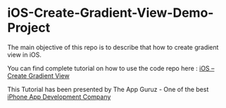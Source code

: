 iOS-Create-Gradient-View-Demo-Project
=====================================

The main objective of this repo is to describe that how to create gradient view in iOS.


You can find complete tutorial on how to use the code repo here : <a href="http://www.theappguruz.com/tutorial/ios-create-gradient-view/">iOS – Create Gradient View</a>

This Tutorial has been presented by The App Guruz - One of the best <a href="http://www.theappguruz.com/iphone-app-development/">iPhone App Development Company</a>
